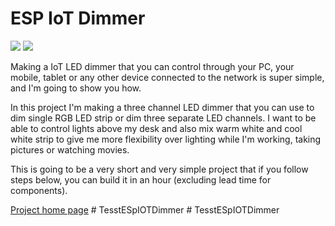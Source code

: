 # ESP IoT Dimmer


![](https://github.com/SasaKaranovic/ESP-IoT-Dimmer/raw/master/Images/IOT-Dimmer-300x169.jpg)
![](https://github.com/SasaKaranovic/ESP-IoT-Dimmer/raw/master/Images/WebInterface-300x203.png)

Making a IoT LED dimmer that you can control through your PC, your mobile, tablet or any other device connected to the network is super simple, and I'm going to show you how.

In this project I'm making a three channel LED dimmer that you can use to dim single RGB LED strip or dim three separate LED channels. I want to be able to control lights above my desk and also mix warm white and cool white strip to give me more flexibility over lighting while I'm working, taking pictures or watching movies.

This is going to be a very short and very simple project that if you follow steps below, you can build it in an hour (excluding lead time for components).

[Project home page](https://sasakaranovic.com/projects/iot-led-dimmer/)
#   T e s s t E S p I O T D i m m e r  
 #   T e s s t E S p I O T D i m m e r  
 